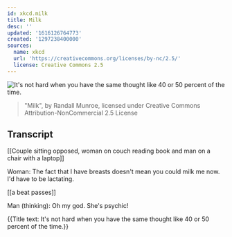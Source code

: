 ```yaml
---
id: xkcd.milk
title: Milk
desc: ''
updated: '1616126764773'
created: '1297238400000'
sources:
  name: xkcd
  url: 'https://creativecommons.org/licenses/by-nc/2.5/'
  license: Creative Commons 2.5
---
```

![It's not hard when you have the same thought like 40 or 50 percent of the time.](https://imgs.xkcd.com/comics/milk.png)
> "Milk", by Randall Munroe, licensed under Creative Commons Attribution-NonCommercial 2.5 License

## Transcript
[[Couple sitting opposed, woman on couch reading book and man on a chair with a laptop]]

Woman: The fact that I have breasts doesn't mean you could milk me now. I'd have to be lactating.

[[a beat passes]]

Man (thinking): Oh my god. She's psychic!

{{Title text: It's not hard when you have the same thought like 40 or 50 percent of the time.}}
